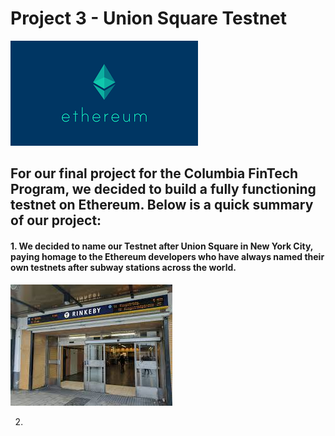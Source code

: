 # Project 3 - Union Square Testnet
![Ethereum](Images/Ethereum.png)

## For our final project for the Columbia FinTech Program, we decided to build a fully functioning testnet on Ethereum. Below is a quick summary of our project:

#### 1. We decided to name our Testnet after Union Square in New York City, paying homage to the Ethereum developers who have always named their own testnets after subway stations across the world.

![Rinkeby](Images/Rinkeby.jpg)

2.
